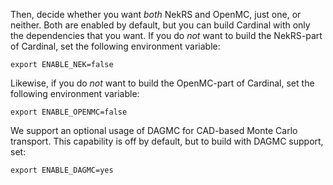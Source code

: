 Then, decide whether you want *both* NekRS and OpenMC, just one,
or neither. Both are enabled by default, but you can
build Cardinal with only the dependencies that you want.
If you do *not*
want to build the NekRS-part of Cardinal, set the following environment variable:

```
export ENABLE_NEK=false
```

Likewise, if you do *not* want to build the OpenMC-part of Cardinal,
set the following environment variable:

```
export ENABLE_OPENMC=false
```

We support an optional usage of DAGMC for CAD-based Monte Carlo transport.
This capability is off by default, but to build with DAGMC support, set:

```
export ENABLE_DAGMC=yes
```
